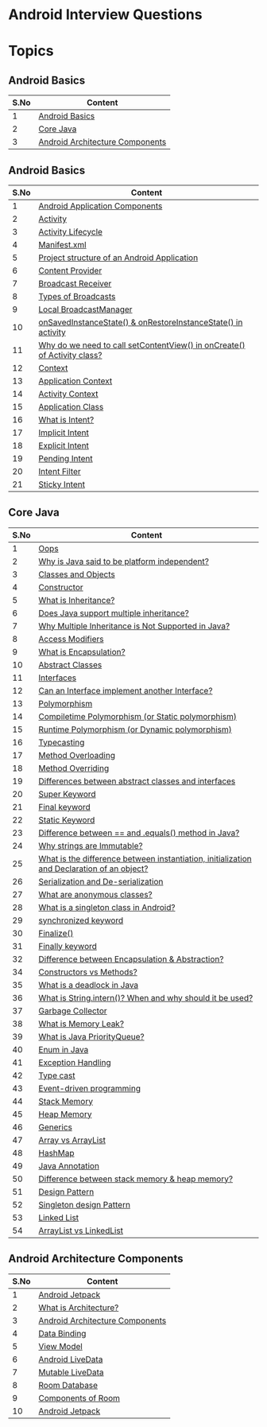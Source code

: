 # Android Interview Questions

# Topics

## Android Basics

| S.No | Content |
| --------	 | ------------ |
| 1 | [Android Basics](README.md#android-basics-1) |
| 2 | [Core Java](README.md#core-java) |
| 3 | [Android Architecture Components](README.md#android-architecture-components) |

## Android Basics

| S.No | Content |
| --------	 | ------------ |
| 1 | [Android Application Components](Android%20Basics.md#android-application-components) |
| 2 | [Activity](Android%20Basics.md#activity) |
| 3 | [Activity Lifecycle](Android%20Basics.md#activity-lifecycle) |
| 4 | [Manifest.xml](Android%20Basics.md#manifestxml) |
| 5 | [Project structure of an Android Application](Android%20Basics.md#project-structure-of-an-android-application) |
| 6 | [Content Provider](Android%20Basics.md#content-provider) |
| 7 | [Broadcast Receiver](Android%20Basics.md#broadcast-receiver) |
| 8 | [Types of Broadcasts](Android%20Basics.md#types-of-broadcasts) |
| 9 | [Local BroadcastManager](Android%20Basics.md#local-broadcastmanager) |
| 10 | [onSavedInstanceState() & onRestoreInstanceState() in activity](Android%20Basics.md#onsavedinstancestate--onrestoreinstancestate-in-activity) |
| 11 | [Why do we need to call setContentView() in onCreate() of Activity class?](Android%20Basics.md#why-do-we-need-to-call-setcontentview-in-oncreate-of-activity-class) |
| 12 | [Context](Android%20Basics.md#context) |
| 13 | [Application Context](Android%20Basics.md#application-context) |
| 14 | [Activity Context](Android%20Basics.md#activity-context) |
| 15 | [Application Class](Android%20Basics.md#application-class) |
| 16 | [What is Intent?](Android%20Basics.md#what-is-intent) |
| 17 | [Implicit Intent](Android%20Basics.md#implicit-intent) |
| 18 | [Explicit Intent](Android%20Basics.md#explicit-intent) |
| 19 | [Pending Intent](Android%20Basics.md#pending-intent) |
| 20 | [Intent Filter](Android%20Basics.md#intent-filter) |
| 21 | [Sticky Intent](Android%20Basics.md#sticky-intent) |

## Core Java

| S.No | Content |
| --------	 | ------------ |
| 1 | [Oops](Core%20Java.md#oops) |
| 2 | [Why is Java said to be platform independent?](Core%20Java.md#version-control-system) |
| 3 | [Classes and Objects](Core%20Java.md#classes-and-objects) |
| 4 | [Constructor](Core%20Java.md#constructor) |
| 5 | [What is Inheritance?](Core%20Java.md#what-is-inheritance) |
| 6 | [Does Java support multiple inheritance?](Core%20Java.md#does-java-support-multiple-inheritance) |
| 7 | [Why Multiple Inheritance is Not Supported in Java?](Core%20Java.md#why-multiple-inheritance-is-not-supported-in-java) |
| 8 | [Access Modifiers](Core%20Java.md#access-modifiers) |
| 9 | [What is Encapsulation?](Core%20Java.md#what-is-encapsulation) |
| 10 | [Abstract Classes](Core%20Java.md#abstract-classes) |
| 11 | [Interfaces](Core%20Java.md#interfaces) |
| 12 | [Can an Interface implement another Interface?](Core%20Java.md#can-an-interface-implement-another-interface) |
| 13 | [Polymorphism](Core%20Java.md#polymorphism) |
| 14 | [Compiletime Polymorphism (or Static polymorphism)](Core%20Java.md#compiletime-polymorphism-or-static-polymorphism) |
| 15 | [Runtime Polymorphism (or Dynamic polymorphism)](Core%20Java.md#runtime-polymorphism-or-dynamic-polymorphism) |
| 16 | [Typecasting](Core%20Java.md#typecasting) |
| 17 | [Method Overloading](Core%20Java.md#method-overloading) |
| 18 | [Method Overriding](Core%20Java.md#method-overriding) |
| 19 | [Differences between abstract classes and interfaces](Core%20Java.md#differences-between-abstract-classes-and-interfaces) |
| 20 | [Super Keyword](Core%20Java.md#super-keyword) |
| 21 | [Final keyword](Core%20Java.md#final-keyword) |
| 22 | [Static Keyword](Core%20Java.md#static-keyword) |
| 23 | [Difference between == and .equals() method in Java?](Core%20Java.md#difference-between--and-equals-method-in-java) |
| 24 | [Why strings are Immutable?](Core%20Java.md#why-strings-are-immutable) |
| 25 | [What is the difference between instantiation, initialization and Declaration of an object?](Core%20Java.md#what-is-the-difference-between-instantiation-initialization-and-declaration-of-an-object) |
| 26 | [Serialization and De-serialization](Core%20Java.md#serialization-and-de-serialization) |
| 27 | [What are anonymous classes?](Core%20Java.md#what-are-anonymous-classes) |
| 28 | [What is a singleton class in Android?](Core%20Java.md#what-is-a-singleton-class-in-android) |
| 29 | [synchronized keyword](Core%20Java.md#synchronized-keyword) |
| 30 | [Finalize()](Core%20Java.md#finalize) |
| 31 | [Finally keyword](Core%20Java.md#finally-keyword) |
| 32 | [Difference between Encapsulation & Abstraction?](Core%20Java.md#difference-between-encapsulation--abstraction) |
| 34 | [Constructors vs Methods?](Core%20Java.md#constructors-vs-methods) |
| 35 | [What is a deadlock in Java](Core%20Java.md#what-is-a-deadlock-in-java) |
| 36 | [What is String.intern()? When and why should it be used?](Core%20Java.md#what-is-stringintern-when-and-why-should-it-be-used) |
| 37 | [Garbage Collector](Core%20Java.md#garbage-collector) |
| 38 | [What is Memory Leak?](Core%20Java.md#what-is-memory-leak) |
| 39 | [What is Java PriorityQueue?](Core%20Java.md#what-is-java-priorityqueue) |
| 40 | [Enum in Java](Core%20Java.md#enum-in-java) |
| 41 | [Exception Handling](Core%20Java.md#exception-handling) |
| 42 | [Type cast](Core%20Java.md#type-cast) |
| 43 | [Event-driven programming](Core%20Java.md#event-driven-programming) |
| 44 | [Stack Memory](Core%20Java.md#stack-memory) |
| 45 | [Heap Memory](Core%20Java.md#heap-memory) |
| 46 | [Generics](Core%20Java.md#generics) |
| 47 | [Array vs ArrayList](Core%20Java.md#array-vs-arraylist) |
| 48 | [HashMap](Core%20Java.md#hashmap) |
| 49 | [Java Annotation](Core%20Java.md#java-annotation) |
| 50 | [Difference between stack memory & heap memory?](Core%20Java.md#difference-between-stack-memory--heap-memory) |
| 51 | [Design Pattern](Core%20Java.md#design-pattern) |
| 52 | [Singleton design Pattern](Core%20Java.md#singleton-design-pattern) |
| 53 | [Linked List](Core%20Java.md#linked-list) |
| 54 | [ArrayList vs LinkedList](Core%20Java.md#arraylist-vs-linkedlist) |

## Android Architecture Components

| S.No | Content |
| --------	 | ------------ |
| 1 | [Android Jetpack](Android%20Architecture.md#android-jetpack) |
| 2 | [What is Architecture?](Android%20Architecture.md#what-is-architecture) |
| 3 | [Android Architecture Components](Android%20Architecture.md#android-architecture-components-1) |
| 4 | [Data Binding](Android%20Architecture.md#data-binding) |
| 5 | [View Model](Android%20Architecture.md#view-model) |
| 6 | [Android LiveData](Android%20Architecture.md#android-livedata) |
| 7 | [Mutable LiveData](Android%20Architecture.md#mutable-livedata) |
| 8 | [Room Database](Android%20Architecture.md#room-database) |
| 9 | [Components of Room](Android%20Architecture.md#components-of-room) |
| 10 | [Android Jetpack](README.md#android-basics-1) |

